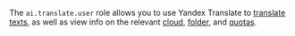 The `ai.translate.user` role allows you to use Yandex Translate to [translate texts](../../../translate/quickstart.md), as well as view info on the relevant [cloud](../../../resource-manager/concepts/resources-hierarchy.md#cloud), [folder](../../../resource-manager/concepts/resources-hierarchy.md#folder), and [quotas](../../../translate/concepts/limits.md#translate-quotas).